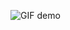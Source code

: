 ![GIF demo](https://media3.giphy.com/media/pbtzFxzCa0B27GT8xh/giphy.gif)

<!---
Cho1409/Cho1409 is a ✨ special ✨ repository because its `README.md` (this file) appears on your GitHub profile.
You can click the Preview link to take a look at your changes.
--->
